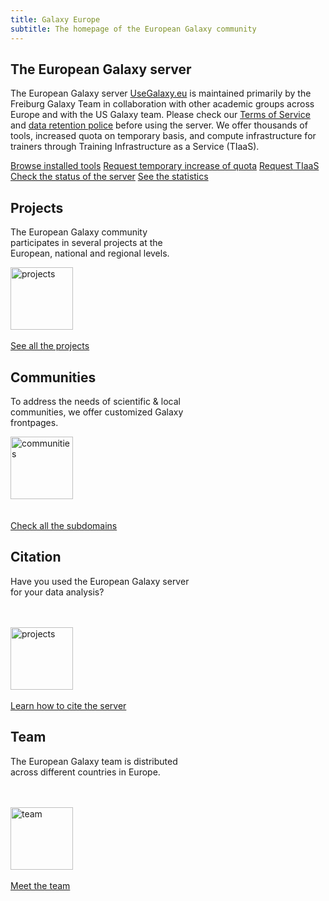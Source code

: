 ```yaml
---
title: Galaxy Europe
subtitle: The homepage of the European Galaxy community
---
```


<!-- Color palette: https://www.color-hex.com/color-palette/9983 -->

<div class="card border-secondary bg-secondary" style="width: 100%;">
  <div class="card-body">
    <h2 class="card-title text-dark">The European Galaxy server</h2>
    <p class="card-text">The European Galaxy server <a href="https://usegalaxy.eu/">UseGalaxy.eu</a> is maintained primarily by the Freiburg Galaxy Team in collaboration with other academic groups across Europe and with the US Galaxy team. Please check our <a href="https://galaxyproject.eu/gdpr/tos.html">Terms of Service</a> and <a href="">data retention police</a> before using the server. We offer thousands of tools, increased quota on temporary basis, and compute infrastructure for trainers through Training Infrastructure as a Service (TIaaS).</p> 
    <div class="text-center">
        <a href="https://galaxyproject.eu/tools" class="btn btn-light btn-outline-dark mx-3">Browse installed tools</a>
        <a href="https://docs.google.com/forms/d/e/1FAIpQLSf9w2MOS6KOlu9XdhRSDqWnCDkzoVBqHJ3zH_My4p8D8ZgkIQ/viewform" class="btn btn-light btn-outline-dark mx-3">Request temporary increase of quota</a>
        <a href="https://galaxyproject.eu/tiaas" class="btn btn-light btn-outline-dark mx-3">Request TIaaS</a>
        <a href="https://status.galaxyproject.org/" class="btn btn-light btn-outline-dark mx-3">Check the status of the server</a>
        <a href="https://stats.galaxyproject.eu/" class="btn btn-light btn-outline-dark mx-3">See the statistics</a>
      </div>
  </div>
</div>
<div class="card-deck">
  <div class="card border-secondary bg-light mb-1 mx-1" style="width: 18rem">
    <div class="card-body">
      <h2 class="card-title text-dark">Projects</h2>
      <p class="card-text">The European Galaxy community participates in several projects at the European, national and regional levels.</p>
      <div class="text-center">
          <img src="/images/undraw-illustrations/projects.svg" alt="projects" height="100">
          <br><br>
          <a href="https://galaxyproject.eu/freiburg/projects" class="btn btn-primary">See all the projects</a>
      </div>
    </div>
  </div>
  <div class="card border-secondary bg-light mb-1 mx-1" style="width: 18rem">
    <div class="card-body">
      <h2 class="card-title text-dark">Communities</h2>
      <p class="card-text">To address the needs of scientific & local communities, we offer customized Galaxy frontpages.</p>
      <div class="text-center">
        <img src="/images/undraw-illustrations/communities.svg" alt="communities" height="100">
        <br><br><br>
        <a href="/subdomains/index.md" class="btn btn-primary">Check all the subdomains</a>        
      </div>
    </div>
  </div>
  <div class="card border-secondary bg-light mb-1 mx-1" style="width: 18rem">
    <div class="card-body">
      <h2 class="card-title text-dark">Citation</h2>
      <p class="card-text">Have you used the European Galaxy server for your data analysis?</p>
      <br><br>
      <div class="text-center">
        <img src="/images/undraw-illustrations/citations.svg" alt="projects" height="100">
        <br><br>
        <a href="https://galaxyproject.eu/citations" class="btn btn-primary">Learn how to cite the server</a>
      </div>
    </div>
  </div>
  <div class="card border-secondary bg-light mb-1 ml-1 mr-3" style="width: 18rem">
    <div class="card-body">
      <h2 class="card-title text-dark">Team</h2>
      <p class="card-text">The European Galaxy team is distributed across different countries in Europe.</p>
      <br><br>
      <div class="text-center">
        <img src="/images/undraw-illustrations/team.svg" alt="team" height="100">
        <br><br>
        <a href="https://galaxyproject.eu/people" class="btn btn-primary">Meet the team</a>
      </div>
    </div>
  </div>
</div>

